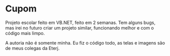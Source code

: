 # Cupom

Projeto escolar feito em VB.NET, feito em 2 semanas. Tem alguns bugs, mas irei no futuro criar um projeto similar, funcionando melhor e com o código mais limpo.

A autoria não é somente minha. Eu fiz o código todo, as telas e imagens são de meus colegas da Eterj.
